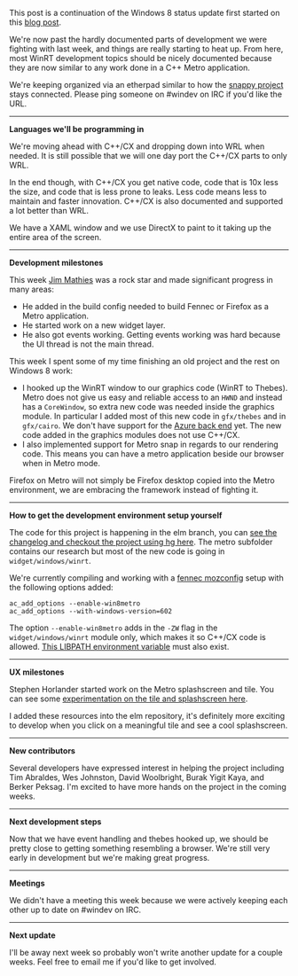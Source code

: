 This post is a continuation of the Windows 8 status update first started on this [blog post][0].

We're now past the hardly documented parts of development we were fighting with last week, and things are really starting to heat up.
From here, most WinRT development topics should be nicely documented because they are now similar to any work done in a C++ Metro application.

We're keeping organized via an etherpad similar to how the [snappy project][5] stays connected.
Please ping someone on #windev on IRC if you'd like the URL.

---

**Languages we'll be programming in**

We're moving ahead with C++/CX and dropping down into WRL when needed.
It is still possible that we will one day port the C++/CX parts to only WRL.

In the end though, with C++/CX you get native code, code that is 10x less the size, and code that is less prone to leaks.
Less code means less to maintain and faster innovation.
C++/CX is also documented and supported a lot better than WRL.

We have a XAML window and we use DirectX to paint to it taking up the entire area of the screen.

---

**Development milestones**

This week [Jim Mathies][jimm] was a rock star and made significant progress in many areas:
 
- He added in the build config needed to build Fennec or Firefox as a Metro application.
- He started work on a new widget layer.
- He also got events working.
Getting events working was hard because the UI thread is not the main thread.

This week I spent some of my time finishing an old project and the rest on Windows 8 work:

- I hooked up the WinRT window to our graphics code (WinRT to Thebes).
Metro does not give us easy and reliable access to an `HWND` and instead has a `CoreWindow`, so extra new code was needed inside the graphics module.
In particular I added most of this new code in `gfx/thebes` and in `gfx/cairo`.  We don't have support for the [Azure back end][4] yet. The new code added in the graphics modules does not use C++/CX.
- I also implemented support for Metro snap in regards to our rendering code.  This means you can have a metro application beside our browser when in Metro mode.

Firefox on Metro will not simply be Firefox desktop copied into the Metro environment, we are embracing the framework instead of fighting it.

---

**How to get the development environment setup yourself**

The code for this project is happening in the elm branch, you can [see the changelog and checkout the project using hg here][2].  The metro subfolder contains our research but most of the new code is going in `widget/windows/winrt`.

We're currently compiling and working with a [fennec mozconfig][6] setup with the following options added:

    ac_add_options --enable-win8metro
    ac_add_options --with-windows-version=602

The option `--enable-win8metro` adds in the `-ZW` flag in the `widget/windows/winrt` module only, which makes it so C++/CX code is allowed.
[This LIBPATH environment variable][1] must also exist.

---

**UX milestones**

Stephen Horlander started work on the Metro splashscreen and tile. 
You can see some [experimentation on the tile and splashscreen here][735008].

I added these resources into the elm repository, it's definitely more exciting to develop when you click on a meaningful tile and see a cool splashscreen.

---

**New contributors**

Several developers have expressed interest in helping the project including Tim Abraldes, Wes Johnston, David Woolbright, Burak Yigit Kaya, and Berker Peksag.
I'm excited to have more hands on the project in the coming weeks.

---

**Next development steps**

Now that we have event handling and thebes hooked up, we should be pretty close to getting something resembling a browser.
We're still very early in development but we're making great progress.

---

**Meetings**

We didn't have a meeting this week because we were actively keeping each other up to date on #windev on IRC.

---

**Next update**

I'll be away next week so probably won't write another update for a couple weeks.
Feel free to email me if you'd like to get involved. 

[0]: http://www.brianbondy.com/blog/id/129/firefox-metro-development-begins-status-update
[1]: https://bugzilla.mozilla.org/show_bug.cgi?id=732518#c25
[2]: http://hg.mozilla.org/projects/elm
[735008]: https://bugzilla.mozilla.org/show_bug.cgi?id=735008
[4]: http://blog.mozilla.com/joe/2011/04/26/introducing-the-azure-project/
[5]: https://wiki.mozilla.org/Performance/Snappy
[6]: https://wiki.mozilla.org/Mobile/Build/Fennec
[jimm]: http://www.mathies.com/weblog/
